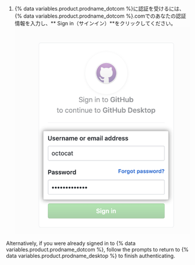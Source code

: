 1. {% data variables.product.prodname_dotcom %}に認証を受けるには、{% data variables.product.prodname_dotcom %}.comでのあなたの認証情報を入力し、** Sign in（サインイン）**をクリックしてください。 ![ブラウザーでの{% data variables.product.prodname_dotcom %}のサインインボタン](/assets/images/help/desktop/sign-in-button-browser.png)

  Alternatively, if you were already signed in to {% data variables.product.prodname_dotcom %}, follow the prompts to return to {% data variables.product.prodname_desktop %} to finish authenticating. 
